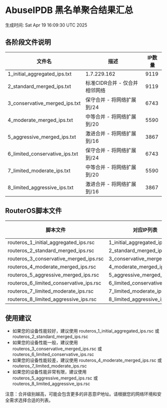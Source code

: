 # AbuseIPDB 黑名单聚合结果汇总
生成时间: Sat Apr 19 16:09:30 UTC 2025

## 各阶段文件说明

| 文件名 | 描述 | IP数量 |
|--------|------|--------|
| 1_initial_aggregated_ips.txt | 1.7.229.162 | 9119 |
| 2_standard_merged_ips.txt | 标准CIDR合并 - 仅合并相邻网络 | 9119 |
| 3_conservative_merged_ips.txt | 保守合并 - 将网络扩展到/24 | 6743 |
| 4_moderate_merged_ips.txt | 中等合并 - 将网络扩展到/20 | 5590 |
| 5_aggressive_merged_ips.txt | 激进合并 - 将网络扩展到/16 | 3867 |
| 6_limited_conservative_ips.txt | 保守合并 - 将网络扩展到/24 | 6743 |
| 7_limited_moderate_ips.txt | 中等合并 - 将网络扩展到/20 | 5590 |
| 8_limited_aggressive_ips.txt | 激进合并 - 将网络扩展到/16 | 3867 |

## RouterOS脚本文件

| 脚本文件 | 对应IP列表 | IP数量 |
|----------|------------|--------|
| routeros_1_initial_aggregated_ips.rsc | 1_initial_aggregated_ips.txt | 9119 |
| routeros_2_standard_merged_ips.rsc | 2_standard_merged_ips.txt | 9119 |
| routeros_3_conservative_merged_ips.rsc | 3_conservative_merged_ips.txt | 6743 |
| routeros_4_moderate_merged_ips.rsc | 4_moderate_merged_ips.txt | 5590 |
| routeros_5_aggressive_merged_ips.rsc | 5_aggressive_merged_ips.txt | 3867 |
| routeros_6_limited_conservative_ips.rsc | 6_limited_conservative_ips.txt | 6743 |
| routeros_7_limited_moderate_ips.rsc | 7_limited_moderate_ips.txt | 5590 |
| routeros_8_limited_aggressive_ips.rsc | 8_limited_aggressive_ips.txt | 3867 |

## 使用建议

- 如果您的设备性能较好，建议使用 routeros_1_initial_aggregated_ips.rsc 或 routeros_2_standard_merged_ips.rsc
- 如果您的设备性能一般，建议使用 routeros_3_conservative_merged_ips.rsc 或 routeros_6_limited_conservative_ips.rsc
- 如果您的设备性能较差，建议使用 routeros_4_moderate_merged_ips.rsc 或 routeros_7_limited_moderate_ips.rsc
- 如果您的设备性能非常有限，建议使用 routeros_5_aggressive_merged_ips.rsc 或 routeros_8_limited_aggressive_ips.rsc

注意：合并级别越高，可能会包含更多的非恶意IP地址。请根据您的网络环境和安全需求选择合适的列表。
